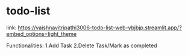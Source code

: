 # todo-list

link:
https://vaishnavitripathi3006-todo-list-web-ybjbjp.streamlit.app/?embed_options=light_theme

Functionalities:
 1.Add Task
 2.Delete Task/Mark as completed

 
 
